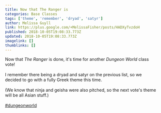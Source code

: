 ```yaml
---
title: Now that The Ranger is
categories: Base Classes
tags: ['theme', 'remember', 'dryad', 'satyr']
author: Melissa Guyll
link: https://plus.google.com/+MelissaFisher/posts/HADXyTvzdoH
published: 2018-10-05T19:08:33.773Z
updated: 2018-10-05T19:08:33.773Z
imagelink: []
thumblinks: []
---
```


Now that <i>The Ranger</i> is done, it&#39;s time for another <i>Dungeon World</i> class vote!<br /><br />I remember there being a dryad and satyr on the previous list, so we decided to go with a fully Greek theme this time.<br /><br />(We know that ninja and geisha were also pitched, so the next vote&#39;s theme will be all Asian stuff.)<br /><br /><a rel="nofollow" class="ot-hashtag" href="https://plus.google.com/s/%23dungeonworld/posts">#dungeonworld</a>